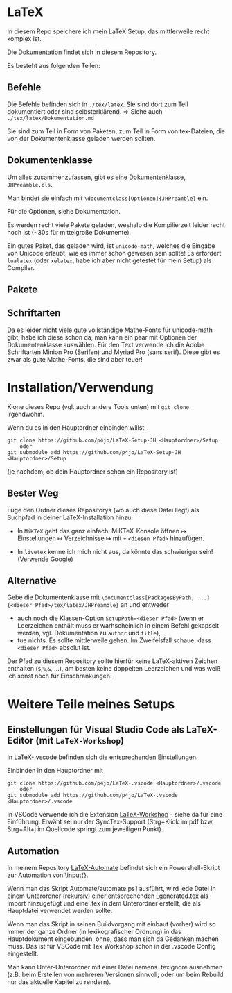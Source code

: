 # LaTeX

In diesem Repo speichere ich mein LaTeX Setup, das mittlerweile recht komplex ist. 

Die Dokumentation findet sich in diesem Repository.

Es besteht aus folgenden Teilen:

 
## Befehle
Die Befehle befinden sich in `./tex/latex`. Sie sind dort zum Teil dokumentiert oder sind selbsterklärend.
=> Siehe auch `./tex/latex/Dokumentation.md`


Sie sind zum Teil in Form von Paketen, zum Teil in Form von tex-Dateien, die von der Dokumentenklasse geladen werden sollten.



## Dokumentenklasse
Um alles zusammenzufassen, gibt es eine Dokumentenklasse, `JHPreamble.cls`. 

Man bindet sie einfach mit `\documentclass[Optionen]{JHPreamble}` ein.

Für die Optionen, siehe Dokumentation.

Es werden recht viele Pakete geladen, weshalb die Kompilierzeit leider recht hoch ist (~30s für mittelgroße Dokumente).

Ein gutes Paket, das geladen wird, ist `unicode-math`, welches die Eingabe von Unicode erlaubt, wie es immer schon gewesen sein sollte! Es erfordert `lualatex` (oder `xelatex`, habe ich aber nicht getestet für mein Setup) als Compiler.

## Pakete


## Schriftarten
Da es leider nicht viele gute vollständige Mathe-Fonts für unicode-math gibt, habe ich diese schon da, man kann ein paar mit Optionen der Dokumentenklasse auswählen. 
Für den Text verwende ich die Adobe Schriftarten Minion Pro (Serifen) und Myriad Pro (sans serif). Diese gibt es zwar als gute Mathe-Fonts, die sind aber teuer!

# Installation/Verwendung

Klone dieses Repo (vgl. auch andere Tools unten) mit `git clone` irgendwohin.

Wenn du es in den Hauptordner einbinden willst:
```
git clone https://github.com/p4jo/LaTeX-Setup-JH <Hauptordner>/Setup
    oder
git submodule add https://github.com/p4jo/LaTeX-Setup-JH <Hauptordner>/Setup
```
(je nachdem, ob dein Hauptordner schon ein Repository ist)

## Bester Weg

Füge den Ordner dieses Repositorys (wo auch diese Datei liegt) als Suchpfad in deiner LaTeX-Installation hinzu.

* In `MiKTeX` geht das ganz einfach: MiKTeX-Konsole öffnen ↦ Einstellungen ↦ Verzeichnisse ↦ mit `+` `<diesen Pfad>` hinzufügen. 

* In `livetex` kenne ich mich nicht aus, da könnte das schwieriger sein! (Verwende Google)

## Alternative
Gebe die Dokumentenklasse mit `\documentclass[PackagesByPath, ...]{<dieser Pfad>/tex/latex/JHPreamble}` an und entweder 
* auch noch die Klassen-Option `SetupPath=<dieser Pfad>` (wenn er Leerzeichen enthält muss er warhscheinlich in einem Befehl gekapselt werden, vgl. Dokumentation zu `author` und `title`),
* tue nichts. Es sollte mittlerweile gehen. Im Zweifelsfall schaue, dass `<dieser Pfad>` absolut ist.

Der Pfad zu diesem Repository sollte hierfür keine LaTeX-aktiven Zeichen enthalten (`$`,`%`,`&`, ...), am besten keine doppelten Leerzeichen und was weiß ich sonst noch für Einschränkungen. 

# Weitere Teile meines Setups

## Einstellungen für Visual Studio Code als LaTeX-Editor (mit `LaTeX-Workshop`)

In [LaTeX-.vscode](https://github.com/p4jo/LaTeX-.vscode) befinden sich die entsprechenden Einstellungen. 

Einbinden in den Hauptordner mit 
```
git clone https://github.com/p4jo/LaTeX-.vscode <Hauptordner>/.vscode
    oder
git submodule add https://github.com/p4jo/LaTeX-.vscode <Hauptordner>/.vscode
```

In VSCode verwende ich die Extension [LaTeX-Workshop](https://github.com/James-Yu/LaTeX-Workshop) - siehe da für eine Einführung. Erwäht sei nur der SyncTex-Support (Strg+Klick im pdf bzw. Strg+Alt+j im Quellcode springt zum jeweiligen Punkt).
 
## Automation
In meinem Repository [LaTeX-Automate](https://github.com/p4jo/LaTeX-Automate.git) befindet sich ein Powershell-Skript zur Automation von \input{}.

Wenn man das Skript Automate/automate.ps1 ausführt, wird jede Datei in einem Unterordner (rekursiv) einer entsprechenden <Unterordnername>_generated.tex als import hinzugefügt und eine <Unterordnername>.tex in dem Unterordner erstellt, die als Hauptdatei verwendet werden sollte. 

Wenn man das Skript in seinen Buildvorgang mit einbaut (vorher) wird so immer der ganze Ordner (in lexikografischer Ordnung) in das Hauptdokument eingebunden, ohne, dass man sich da Gedanken machen muss. Das ist für VSCode mit Tex Workshop schon in der .vscode Config eingestellt.

Man kann Unter-Unterordner mit einer Datei namens .texignore ausnehmen (z.B. beim Erstellen von mehreren Versionen sinnvoll, oder um beim Rebuild nur das aktuelle Kapitel zu rendern).
